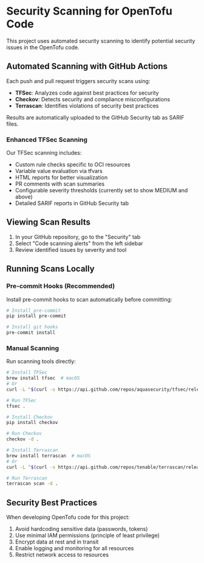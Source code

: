 # Security Scanning for OpenTofu Code

This project uses automated security scanning to identify potential security issues in the OpenTofu code.

## Automated Scanning with GitHub Actions

Each push and pull request triggers security scans using:

- **TFSec**: Analyzes code against best practices for security
- **Checkov**: Detects security and compliance misconfigurations
- **Terrascan**: Identifies violations of security best practices

Results are automatically uploaded to the GitHub Security tab as SARIF files.

### Enhanced TFSec Scanning

Our TFSec scanning includes:

- Custom rule checks specific to OCI resources
- Variable value evaluation via tfvars
- HTML reports for better visualization
- PR comments with scan summaries
- Configurable severity thresholds (currently set to show MEDIUM and above)
- Detailed SARIF reports in GitHub Security tab

## Viewing Scan Results

1. In your GitHub repository, go to the "Security" tab
2. Select "Code scanning alerts" from the left sidebar
3. Review identified issues by severity and tool

## Running Scans Locally

### Pre-commit Hooks (Recommended)

Install pre-commit hooks to scan automatically before committing:

```bash
# Install pre-commit
pip install pre-commit

# Install git hooks
pre-commit install
```

### Manual Scanning

Run scanning tools directly:

```bash
# Install TFSec
brew install tfsec  # macOS
# Or
curl -L "$(curl -s https://api.github.com/repos/aquasecurity/tfsec/releases/latest | grep -o -E "https://.+?_Linux_x86_64.tar.gz")" | tar xz -C /tmp && sudo mv /tmp/tfsec /usr/local/bin/

# Run TFSec
tfsec .

# Install Checkov
pip install checkov

# Run Checkov
checkov -d .

# Install Terrascan
brew install terrascan  # macOS
# Or
curl -L "$(curl -s https://api.github.com/repos/tenable/terrascan/releases/latest | grep -o -E "https://.+?_Linux_x86_64.tar.gz")" > terrascan.tar.gz && tar -xf terrascan.tar.gz terrascan && sudo mv terrascan /usr/local/bin/

# Run Terrascan
terrascan scan -d .
```

## Security Best Practices

When developing OpenTofu code for this project:

1. Avoid hardcoding sensitive data (passwords, tokens)
2. Use minimal IAM permissions (principle of least privilege)
3. Encrypt data at rest and in transit
4. Enable logging and monitoring for all resources
5. Restrict network access to resources
